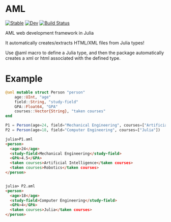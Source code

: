 # AML

[![Stable](https://img.shields.io/badge/docs-stable-blue.svg)](https://aminya.github.io/AML/stable)
[![Dev](https://img.shields.io/badge/docs-dev-blue.svg)](https://aminya.github.io/AML/dev)
[![Build Status](https://travis-ci.com/aminya/AML.svg?branch=master)](https://travis-ci.com/aminya/AML)

AML web development framework in Julia

It automatically creates/extracts HTML/XML files from Julia types!

Use @aml macro to define a Julia type, and then the package automatically creates a xml or html associated with the defined type.

# Example
```julia
@aml mutable struct Person "person"
    age::UInt, "age"
    field::String, "study-field"
    GPA::Float64, "GPA"
    courses::Vector{String}, "taken courses"
end

P1 = Person(age=24, field="Mechanical Engineering", courses=["Artificial Intelligence", "Robotics"])
P2 = Person(age=18, field="Computer Engineering", courses=["Julia"])
```

```html
julia>P1.aml
<person>
  <age>24</age>
  <study-field>Mechanical Engineering</study-field>
  <GPA>4.5</GPA>
  <taken courses>Artificial Intelligence</taken courses>
  <taken courses>Robotics</taken courses>
</person>


julia> P2.aml
<person>
  <age>18</age>
  <study-field>Computer Engineering</study-field>
  <GPA>4</GPA>
  <taken courses>Julia</taken courses>
</person>

```
